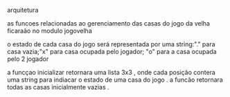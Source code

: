 arquitetura 

as funcoes relacionadas ao gerenciamento das casas do jogo da velha ficaraão no modulo jogovelha

o estado de cada casa do jogo será representada por uma string:"." para casa vazia;"x" para casa ocupada pelo jogador; "o" para a casa ocupada pelo 2 jogador

a funcçao inicializar retornara uma lista 3x3 , onde cada posição contera uma string para indiacar o estado de uma casa do jogo . a funcão retornara todas as casas inicialmente vazias .
